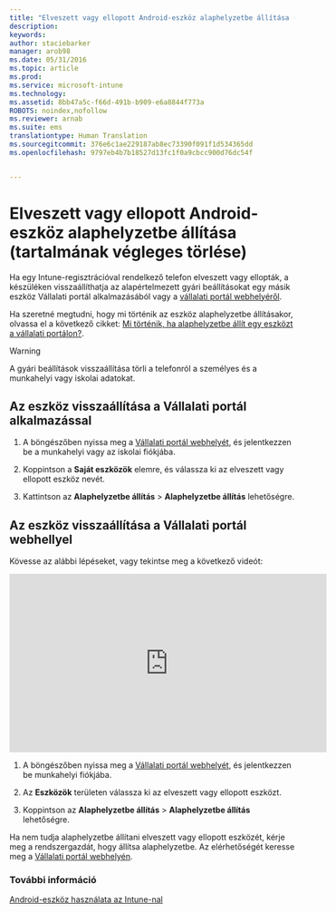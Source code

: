 ```yaml
---
title: "Elveszett vagy ellopott Android-eszköz alaphelyzetbe állítása (tartalmának végleges törlése) | Microsoft Intune"
description: 
keywords: 
author: staciebarker
manager: arob98
ms.date: 05/31/2016
ms.topic: article
ms.prod: 
ms.service: microsoft-intune
ms.technology: 
ms.assetid: 8bb47a5c-f66d-491b-b909-e6a8844f773a
ROBOTS: noindex,nofollow
ms.reviewer: arnab
ms.suite: ems
translationtype: Human Translation
ms.sourcegitcommit: 376e6c1ae229187ab8ec73390f091f1d534365dd
ms.openlocfilehash: 9797eb4b7b18527d13fc1f0a9cbcc900d76dc54f


---
```



# Elveszett vagy ellopott Android-eszköz alaphelyzetbe állítása (tartalmának végleges törlése)

Ha egy Intune-regisztrációval rendelkező telefon elveszett vagy ellopták, a készüléken visszaállíthatja az alapértelmezett gyári beállításokat egy másik eszköz Vállalati portál alkalmazásából vagy a [vállalati portál webhelyéről](http://portal.manage.microsoft.com).

Ha szeretné megtudni, hogy mi történik az eszköz alaphelyzetbe állításakor, olvassa el a következő cikket: [Mi történik, ha alaphelyzetbe állít egy eszközt a vállalati portálon?](what-happens-if-you-reset-your-device-using-the-company-portal-android.md).

> [!WARNING] 
> A gyári beállítások visszaállítása törli a telefonról a személyes és a munkahelyi vagy iskolai adatokat.

## Az eszköz visszaállítása a Vállalati portál alkalmazással

1.  A böngészőben nyissa meg a [Vállalati portál webhelyét](http://portal.manage.microsoft.com), és jelentkezzen be a munkahelyi vagy az iskolai fiókjába.

2.  Koppintson a **Saját eszközök** elemre, és válassza ki az elveszett vagy ellopott eszköz nevét.

3.  Kattintson az **Alaphelyzetbe állítás** &gt; **Alaphelyzetbe állítás** lehetőségre.

## Az eszköz visszaállítása a Vállalati portál webhellyel

Kövesse az alábbi lépéseket, vagy tekintse meg a következő videót:

<iframe width="560" height="315" src="https://www.youtube.com/embed/watch?v=K-Vi7lNfaMk&feature=youtu.be" frameborder="0" allowfullscreen></iframe> 

1.  A böngészőben nyissa meg a [Vállalati portál webhelyét](http://portal.manage.microsoft.com), és jelentkezzen be munkahelyi fiókjába.

2.  Az **Eszközök** területen válassza ki az elveszett vagy ellopott eszközt.

3.  Koppintson az **Alaphelyzetbe állítás** &gt; **Alaphelyzetbe állítás** lehetőségre.

Ha nem tudja alaphelyzetbe állítani elveszett vagy ellopott eszközét, kérje meg a rendszergazdát, hogy állítsa alaphelyzetbe. Az elérhetőségét keresse meg a [Vállalati portál webhelyén](http://portal.manage.microsoft.com).

### További információ
[Android-eszköz használata az Intune-nal](using-your-android-device-with-intune.md)




<!--HONumber=Jul16_HO3-->


